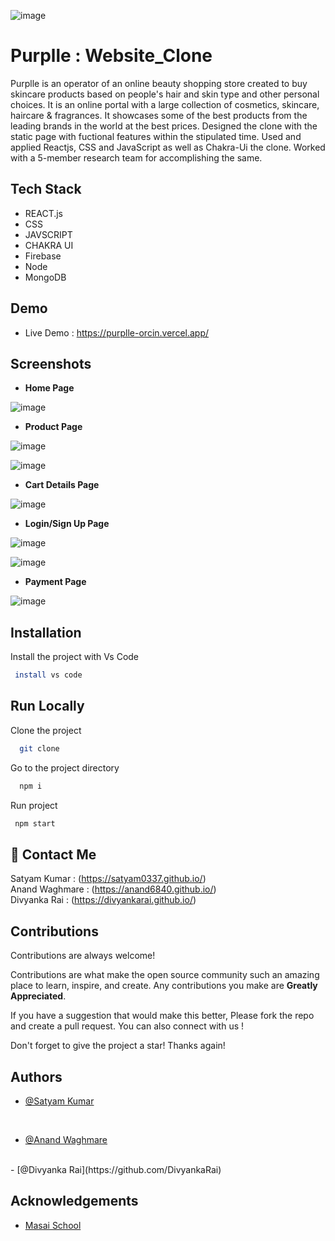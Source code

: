 

![image](https://th.bing.com/th/id/OIP.eBFBx0CQBGDEkyYom4zZTgHaDt?w=337&h=175&c=7&r=0&o=5&dpr=1.3&pid=1.7)


# Purplle : Website_Clone



Purplle is an operator of an online beauty shopping store created to buy skincare products based on people's hair and skin type and other personal choices. It is an online portal with a large collection of cosmetics, skincare, haircare & fragrances. It showcases some of the best products from the leading brands in the world at the best prices.
Designed the clone with the static page with fuctional features within the stipulated time. Used and applied Reactjs, CSS and JavaScript as well as Chakra-Ui the clone. Worked with a 5-member research team for accomplishing the same. 
## Tech Stack

- REACT.js
- CSS
- JAVSCRIPT
- CHAKRA UI
- Firebase
- Node 
- MongoDB








## Demo

- Live Demo : https://purplle-orcin.vercel.app/



## Screenshots

- **Home Page**


![image](https://user-images.githubusercontent.com/103956874/210178868-80956c07-49a7-4faa-9b42-e0ada5b8b2cc.png)

 







- **Product Page**

![image](https://user-images.githubusercontent.com/103956874/210178898-2dcad5b8-257c-4af5-b9a6-b2034210eb53.png)

![image](https://user-images.githubusercontent.com/103956874/210178918-ca9a90c1-ebf9-407e-b2c6-45d800d92329.png)





- **Cart Details Page**  


![image](https://user-images.githubusercontent.com/103956874/210178990-c37ba66d-4996-46a2-bf58-5ad9e619e615.png)


- **Login/Sign Up Page**

![image](https://user-images.githubusercontent.com/103956874/210179106-e83a1e44-de58-4b6d-ab20-ad7a8b032085.png)

![image](https://user-images.githubusercontent.com/103956874/210179093-698f166f-4abc-4724-bcb3-94429575b50d.png)

- **Payment Page**

![image](https://user-images.githubusercontent.com/103956874/210179042-9f8da59e-edad-476f-8733-45283a8372d9.png)




## Installation

Install the project with Vs Code

```bash
 install vs code 
```
    
## Run Locally

Clone the project

```bash
  git clone 
```

Go to the project directory

```bash
  npm i
```

Run project

```bash
 npm start
```




## 🔗 Contact Me

Satyam Kumar : (https://satyam0337.github.io/)
<br/>
Anand Waghmare : (https://anand6840.github.io/)
<br/>
Divyanka Rai : (https://divyankarai.github.io/)






## Contributions

Contributions are always welcome!

Contributions are what make the open source community such an amazing place to learn, inspire, and create. Any contributions you make are **Greatly Appreciated**.

If you have a suggestion that would make this better, Please fork the repo and create a pull request. You can also connect with us !

Don't forget to give the project a star! Thanks again!

## Authors


- [@Satyam Kumar](https://www.github.com/satyam0337)

<br/>

- [@Anand Waghmare](https://www.github.com/anand6840)

<br/>
- [@Divyanka Rai](https://github.com/DivyankaRai)





## Acknowledgements

 - [Masai School](https://www.masaischool.com/)
 
